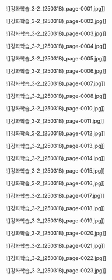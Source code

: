 

![[강화학습_3-2_(250318)_page-0001.jpg]]

![[강화학습_3-2_(250318)_page-0002.jpg]]

![[강화학습_3-2_(250318)_page-0003.jpg]]

![[강화학습_3-2_(250318)_page-0004.jpg]]

![[강화학습_3-2_(250318)_page-0005.jpg]]

![[강화학습_3-2_(250318)_page-0006.jpg]]

![[강화학습_3-2_(250318)_page-0007.jpg]]

![[강화학습_3-2_(250318)_page-0008.jpg]]

![[강화학습_3-2_(250318)_page-0010.jpg]]

![[강화학습_3-2_(250318)_page-0011.jpg]]

![[강화학습_3-2_(250318)_page-0012.jpg]]

![[강화학습_3-2_(250318)_page-0013.jpg]]

![[강화학습_3-2_(250318)_page-0014.jpg]]

![[강화학습_3-2_(250318)_page-0015.jpg]]

![[강화학습_3-2_(250318)_page-0016.jpg]]

![[강화학습_3-2_(250318)_page-0017.jpg]]

![[강화학습_3-2_(250318)_page-0018.jpg]]

![[강화학습_3-2_(250318)_page-0019.jpg]]

![[강화학습_3-2_(250318)_page-0020.jpg]]

![[강화학습_3-2_(250318)_page-0021.jpg]]

![[강화학습_3-2_(250318)_page-0022.jpg]]

![[강화학습_3-2_(250318)_page-0023.jpg]]